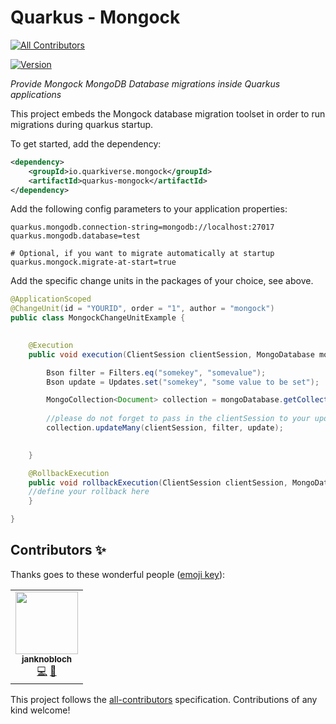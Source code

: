 # Quarkus - Mongock
<!-- ALL-CONTRIBUTORS-BADGE:START - Do not remove or modify this section -->
[![All Contributors](https://img.shields.io/badge/all_contributors-1-orange.svg?style=flat-square)](#contributors-)
<!-- ALL-CONTRIBUTORS-BADGE:END -->

[![Version](https://img.shields.io/maven-central/v/io.quarkiverse.mongock/quarkus-mongock?logo=apache-maven&style=flat-square)](https://search.maven.org/artifact/io.quarkiverse.mongock/quarkus-mongock)

_Provide Mongock MongoDB Database migrations inside Quarkus applications_

This project embeds the Mongock database migration toolset in order to run migrations during quarkus startup.


To get started, add the dependency:

```xml
<dependency>
    <groupId>io.quarkiverse.mongock</groupId>
    <artifactId>quarkus-mongock</artifactId>
</dependency>
```

Add the following config parameters to your application properties:

```properties
quarkus.mongodb.connection-string=mongodb://localhost:27017
quarkus.mongodb.database=test

# Optional, if you want to migrate automatically at startup
quarkus.mongock.migrate-at-start=true
```

Add the specific change units in the packages of your choice, see above.

```java
@ApplicationScoped
@ChangeUnit(id = "YOURID", order = "1", author = "mongock")
public class MongockChangeUnitExample {

    
    @Execution
    public void execution(ClientSession clientSession, MongoDatabase mongoDatabase) {

        Bson filter = Filters.eq("somekey", "somevalue");
        Bson update = Updates.set("somekey", "some value to be set");

        MongoCollection<Document> collection = mongoDatabase.getCollection("collectionname", Document.class);
        
        //please do not forget to pass in the clientSession to your updates - otherwise you break mongock transactional behaviour
        collection.updateMany(clientSession, filter, update);
        

    }

    @RollbackExecution
    public void rollbackExecution(ClientSession clientSession, MongoDatabase mongoDatabase) {
    //define your rollback here
    }

}
```

<!-- 
For more details, check the complete [documentation](https://quarkiverse.github.io/quarkiverse-docs/quarkus-mongock/dev/index.html).
-->
## Contributors ✨

Thanks goes to these wonderful people ([emoji key](https://allcontributors.org/docs/en/emoji-key)):

<!-- ALL-CONTRIBUTORS-LIST:START - Do not remove or modify this section -->
<!-- prettier-ignore-start -->
<!-- markdownlint-disable -->
<table>
  <tr>
    <td align="center"><a href="https://github.com/janknobloch"><img src="https://avatars.githubusercontent.com/janknobloch?v=4?s=100" width="100px;" alt=""/><br /><sub><b>janknobloch</b></sub></a><br /><a href="https://github.com/quarkiverse/quarkus-mongock/commits?author=janknobloch" title="Code">💻</a> <a href="#maintenance-janknobloch" title="Maintenance">🚧</a></td>
  </tr>
</table>

<!-- markdownlint-restore -->
<!-- prettier-ignore-end -->

<!-- ALL-CONTRIBUTORS-LIST:END -->

This project follows the [all-contributors](https://github.com/all-contributors/all-contributors) specification. Contributions of any kind welcome!
